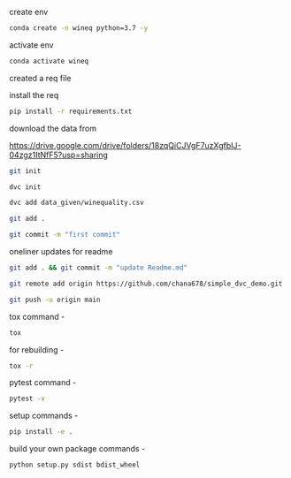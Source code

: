 create env

```zsh
conda create -n wineq python=3.7 -y
```

activate env

```zsh
conda activate wineq
```

created a req file

install the req

```zsh
pip install -r requirements.txt
```

download the data from

https://drive.google.com/drive/folders/18zqQiCJVgF7uzXgfbIJ-04zgz1ItNfF5?usp=sharing

```zsh
git init
```

```zsh
dvc init
```

```zsh
dvc add data_given/winequality.csv
```

```zsh
git add .
```

```zsh
git commit -m "first commit"
```

oneliner updates for readme

```zsh
git add . && git commit -m "update Readme.md"
```

```zsh
git remote add origin https://github.com/chana678/simple_dvc_demo.git

git push -u origin main
```

tox command -

```zsh
tox
```

for rebuilding -

```zsh
tox -r
```

pytest command -

```zsh
pytest -v
```

setup commands -

```zsh
pip install -e .
```

build your own package commands -

```zsh
python setup.py sdist bdist_wheel
```
